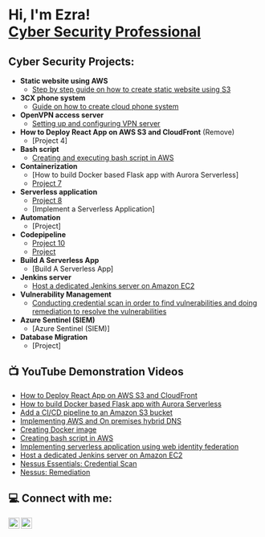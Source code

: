 <h1>Hi, I'm Ezra! <br/><a href="https://ezrahall.com/">Cyber Security Professional</a>
<h2>Cyber Security Projects:</h2>

- <b>Static website using AWS</b>
  - [Step by step guide on how to create static website using S3](https://github.com/ezrahall1/aws-static-website)
- <b>3CX phone system</b>
  - [Guide on how to create cloud phone system](https://github.com/ezrahall1/creating-cloud-phone-system-using-3CX)
- <b>OpenVPN access server</b>
  - [Setting up and configuring VPN server](https://github.com/ezrahall1/setting-up-vpn-server)
- <b>How to Deploy React App on AWS S3 and CloudFront</b> (Remove)
   - [Project 4]
- <b>Bash script</b>
   - [Creating and executing bash script in AWS](https://github.com/ezrahall1/aws-bash-script)
- <b>Containerization</b>
  - [How to build Docker based Flask app with Aurora Serverless]
  - [Project 7](https://github.com/ezrahall1/creating-Docker-image)
- <b>Serverless application</b>
  - [Project 8](https://github.com/ezrahall1/implementing-serverless-application-using-web-identity-federation)
  - [Implement a Serverless Application]
- <b>Automation</b>
  - [Project]  
- <b>Codepipeline</b>
  - [Project 10](https://github.com/ezrahall1/add-CI-CD-pipeline-to-S3-bucket)  
  - [Project](https://github.com/ezrahall1/implement-codePipeline-to-deploy-dockerized-application-to-ECS)
- <b>Build A Serverless App</b>
  - [Build A Serverless App]
- <b>Jenkins server</b>
   - [Host a dedicated Jenkins server on Amazon EC2](https://github.com/ezrahall1/host-dedicated-Jenkins-server-on-Amazon-EC2)
- <b>Vulnerability Management</b>
  - [Conducting credential scan in order to find vulnerabilities and doing remediation to resolve the vulnerabilities](https://github.com/ezrahall1/Nessus-Essentials)
- <b>Azure Sentinel (SIEM)</b>
  - [Azure Sentinel (SIEM)]
- <b>Database Migration</b>
  - [Project]

<h2>📺 YouTube Demonstration Videos</h2>
  
- [How to Deploy React App on AWS S3 and CloudFront](https://youtu.be/hI2sZZBVLs0)
- [How to build Docker based Flask app with Aurora Serverless](https://youtu.be/DBxDYXgn-vs)
- [Add a CI/CD pipeline to an Amazon S3 bucket](https://youtu.be/iwx2R9J5h_c)
- [Implementing AWS and On premises hybrid DNS](https://youtu.be/_2io_n8mvjo)
- [Creating Docker image](https://youtu.be/YXjbYLgB4iA)
- [Creating bash script in AWS](https://youtu.be/GOg6z4CBDLI)
- [Implementing serverless application using web identity federation](https://youtu.be/LJ7puRnf-2M)  
- [Host a dedicated Jenkins server on Amazon EC2](https://youtu.be/mhXhpfkeBbM)
- [Nessus Essentials: Credential Scan](https://youtu.be/Fix3yxVxaLk)
- [Nessus: Remediation](https://youtu.be/cbSv_7XCwow)

<h2>💻 Connect with me:</h2>

[<img align="left" alt="Ezra | YouTube" width="22px" src="https://cdn.jsdelivr.net/npm/simple-icons@v3/icons/youtube.svg" />][youtube]
[<img align="left" alt="Ezra | LinkedIn" width="22px" src="https://cdn.jsdelivr.net/npm/simple-icons@v3/icons/linkedin.svg" />][linkedin]

[youtube]: https://www.youtube.com/channel/UCz0Wq4SxxdABzdKI-qhTJCg
[linkedin]: https://www.linkedin.com/in/ezra-hall/

